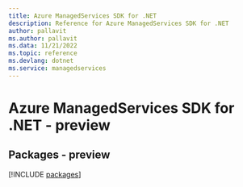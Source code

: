 ```yaml
---
title: Azure ManagedServices SDK for .NET
description: Reference for Azure ManagedServices SDK for .NET
author: pallavit
ms.author: pallavit
ms.data: 11/21/2022
ms.topic: reference
ms.devlang: dotnet
ms.service: managedservices
---
```

# Azure ManagedServices SDK for .NET - preview
## Packages - preview
[!INCLUDE [packages](managedservices-index.md)]